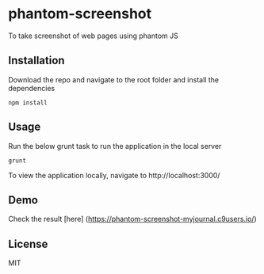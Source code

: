 # phantom-screenshot
To take screenshot of web pages using phantom JS

## Installation

Download the repo and navigate to the root folder and install the dependencies

```
npm install

```

## Usage

Run the below grunt task to run the application in the local server

```
grunt

```

To view the application locally, navigate to http://localhost:3000/

## Demo

Check the result [here] (https://phantom-screenshot-myjournal.c9users.io/)

## License

MIT

